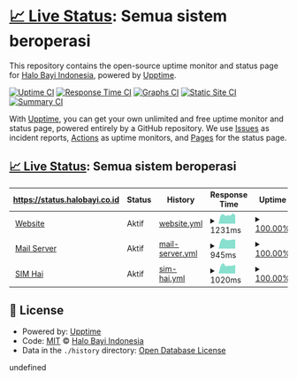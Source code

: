 # [📈 Live Status](https://status.halobayi.co.id): <!--live status--> **Semua sistem beroperasi**

This repository contains the open-source uptime monitor and status page for [Halo Bayi Indonesia](https://halobayi.co.id), powered by [Upptime](https://github.com/upptime/upptime).

[![Uptime CI](https://github.com/hallobayi/status/workflows/Uptime%20CI/badge.svg)](https://github.com/hallobayi/status/actions?query=workflow%3A%22Uptime+CI%22)
[![Response Time CI](https://github.com/hallobayi/status/workflows/Response%20Time%20CI/badge.svg)](https://github.com/hallobayi/status/actions?query=workflow%3A%22Response+Time+CI%22)
[![Graphs CI](https://github.com/hallobayi/status/workflows/Graphs%20CI/badge.svg)](https://github.com/hallobayi/status/actions?query=workflow%3A%22Graphs+CI%22)
[![Static Site CI](https://github.com/hallobayi/status/workflows/Static%20Site%20CI/badge.svg)](https://github.com/hallobayi/status/actions?query=workflow%3A%22Static+Site+CI%22)
[![Summary CI](https://github.com/hallobayi/status/workflows/Summary%20CI/badge.svg)](https://github.com/hallobayi/status/actions?query=workflow%3A%22Summary+CI%22)

With [Upptime](https://upptime.js.org), you can get your own unlimited and free uptime monitor and status page, powered entirely by a GitHub repository. We use [Issues](https://github.com/hallobayi/status/issues) as incident reports, [Actions](https://github.com/hallobayi/status/actions) as uptime monitors, and [Pages](https://status.halobayi.co.id) for the status page.

## [📈 Live Status](https://demo.upptime.js.org): <!--live status--> **Semua sistem beroperasi**

<!--start: status pages-->
<!-- This summary is generated by Upptime (https://github.com/upptime/upptime) -->
<!-- Do not edit this manually, your changes will be overwritten -->
<!-- prettier-ignore -->
| https://status.halobayi.co.id | Status | History | Response Time | Uptime |
| --- | ------ | ------- | ------------- | ------ |
| <img alt="" src="https://icons.duckduckgo.com/ip3/halobayi.co.id.ico" height="13"> [Website](https://halobayi.co.id) | Aktif | [website.yml](https://github.com/hallobayi/status/commits/HEAD/history/website.yml) | <details><summary><img alt="Response time graph" src="./graphs/website/response-time-week.png" height="20"> 1231ms</summary><br><a href="https://status.halobayi.co.id/history/website"><img alt="Response time 1229" src="https://img.shields.io/endpoint?url=https%3A%2F%2Fraw.githubusercontent.com%2Fhallobayi%2Fstatus%2FHEAD%2Fapi%2Fwebsite%2Fresponse-time.json"></a><br><a href="https://status.halobayi.co.id/history/website"><img alt="24-hour response time 1184" src="https://img.shields.io/endpoint?url=https%3A%2F%2Fraw.githubusercontent.com%2Fhallobayi%2Fstatus%2FHEAD%2Fapi%2Fwebsite%2Fresponse-time-day.json"></a><br><a href="https://status.halobayi.co.id/history/website"><img alt="7-day response time 1231" src="https://img.shields.io/endpoint?url=https%3A%2F%2Fraw.githubusercontent.com%2Fhallobayi%2Fstatus%2FHEAD%2Fapi%2Fwebsite%2Fresponse-time-week.json"></a><br><a href="https://status.halobayi.co.id/history/website"><img alt="30-day response time 1229" src="https://img.shields.io/endpoint?url=https%3A%2F%2Fraw.githubusercontent.com%2Fhallobayi%2Fstatus%2FHEAD%2Fapi%2Fwebsite%2Fresponse-time-month.json"></a><br><a href="https://status.halobayi.co.id/history/website"><img alt="1-year response time 1229" src="https://img.shields.io/endpoint?url=https%3A%2F%2Fraw.githubusercontent.com%2Fhallobayi%2Fstatus%2FHEAD%2Fapi%2Fwebsite%2Fresponse-time-year.json"></a></details> | <details><summary><a href="https://status.halobayi.co.id/history/website">100.00%</a></summary><a href="https://status.halobayi.co.id/history/website"><img alt="All-time uptime 100.00%" src="https://img.shields.io/endpoint?url=https%3A%2F%2Fraw.githubusercontent.com%2Fhallobayi%2Fstatus%2FHEAD%2Fapi%2Fwebsite%2Fuptime.json"></a><br><a href="https://status.halobayi.co.id/history/website"><img alt="24-hour uptime 100.00%" src="https://img.shields.io/endpoint?url=https%3A%2F%2Fraw.githubusercontent.com%2Fhallobayi%2Fstatus%2FHEAD%2Fapi%2Fwebsite%2Fuptime-day.json"></a><br><a href="https://status.halobayi.co.id/history/website"><img alt="7-day uptime 100.00%" src="https://img.shields.io/endpoint?url=https%3A%2F%2Fraw.githubusercontent.com%2Fhallobayi%2Fstatus%2FHEAD%2Fapi%2Fwebsite%2Fuptime-week.json"></a><br><a href="https://status.halobayi.co.id/history/website"><img alt="30-day uptime 100.00%" src="https://img.shields.io/endpoint?url=https%3A%2F%2Fraw.githubusercontent.com%2Fhallobayi%2Fstatus%2FHEAD%2Fapi%2Fwebsite%2Fuptime-month.json"></a><br><a href="https://status.halobayi.co.id/history/website"><img alt="1-year uptime 100.00%" src="https://img.shields.io/endpoint?url=https%3A%2F%2Fraw.githubusercontent.com%2Fhallobayi%2Fstatus%2FHEAD%2Fapi%2Fwebsite%2Fuptime-year.json"></a></details>
| <img alt="" src="https://icons.duckduckgo.com/ip3/mail.halobayi.co.id.ico" height="13"> [Mail Server](https://mail.halobayi.co.id) | Aktif | [mail-server.yml](https://github.com/hallobayi/status/commits/HEAD/history/mail-server.yml) | <details><summary><img alt="Response time graph" src="./graphs/mail-server/response-time-week.png" height="20"> 945ms</summary><br><a href="https://status.halobayi.co.id/history/mail-server"><img alt="Response time 938" src="https://img.shields.io/endpoint?url=https%3A%2F%2Fraw.githubusercontent.com%2Fhallobayi%2Fstatus%2FHEAD%2Fapi%2Fmail-server%2Fresponse-time.json"></a><br><a href="https://status.halobayi.co.id/history/mail-server"><img alt="24-hour response time 960" src="https://img.shields.io/endpoint?url=https%3A%2F%2Fraw.githubusercontent.com%2Fhallobayi%2Fstatus%2FHEAD%2Fapi%2Fmail-server%2Fresponse-time-day.json"></a><br><a href="https://status.halobayi.co.id/history/mail-server"><img alt="7-day response time 945" src="https://img.shields.io/endpoint?url=https%3A%2F%2Fraw.githubusercontent.com%2Fhallobayi%2Fstatus%2FHEAD%2Fapi%2Fmail-server%2Fresponse-time-week.json"></a><br><a href="https://status.halobayi.co.id/history/mail-server"><img alt="30-day response time 938" src="https://img.shields.io/endpoint?url=https%3A%2F%2Fraw.githubusercontent.com%2Fhallobayi%2Fstatus%2FHEAD%2Fapi%2Fmail-server%2Fresponse-time-month.json"></a><br><a href="https://status.halobayi.co.id/history/mail-server"><img alt="1-year response time 938" src="https://img.shields.io/endpoint?url=https%3A%2F%2Fraw.githubusercontent.com%2Fhallobayi%2Fstatus%2FHEAD%2Fapi%2Fmail-server%2Fresponse-time-year.json"></a></details> | <details><summary><a href="https://status.halobayi.co.id/history/mail-server">100.00%</a></summary><a href="https://status.halobayi.co.id/history/mail-server"><img alt="All-time uptime 100.00%" src="https://img.shields.io/endpoint?url=https%3A%2F%2Fraw.githubusercontent.com%2Fhallobayi%2Fstatus%2FHEAD%2Fapi%2Fmail-server%2Fuptime.json"></a><br><a href="https://status.halobayi.co.id/history/mail-server"><img alt="24-hour uptime 100.00%" src="https://img.shields.io/endpoint?url=https%3A%2F%2Fraw.githubusercontent.com%2Fhallobayi%2Fstatus%2FHEAD%2Fapi%2Fmail-server%2Fuptime-day.json"></a><br><a href="https://status.halobayi.co.id/history/mail-server"><img alt="7-day uptime 100.00%" src="https://img.shields.io/endpoint?url=https%3A%2F%2Fraw.githubusercontent.com%2Fhallobayi%2Fstatus%2FHEAD%2Fapi%2Fmail-server%2Fuptime-week.json"></a><br><a href="https://status.halobayi.co.id/history/mail-server"><img alt="30-day uptime 100.00%" src="https://img.shields.io/endpoint?url=https%3A%2F%2Fraw.githubusercontent.com%2Fhallobayi%2Fstatus%2FHEAD%2Fapi%2Fmail-server%2Fuptime-month.json"></a><br><a href="https://status.halobayi.co.id/history/mail-server"><img alt="1-year uptime 100.00%" src="https://img.shields.io/endpoint?url=https%3A%2F%2Fraw.githubusercontent.com%2Fhallobayi%2Fstatus%2FHEAD%2Fapi%2Fmail-server%2Fuptime-year.json"></a></details>
| <img alt="" src="https://icons.duckduckgo.com/ip3/sim.halobayi.co.id.ico" height="13"> [SIM Hai](https://sim.halobayi.co.id) | Aktif | [sim-hai.yml](https://github.com/hallobayi/status/commits/HEAD/history/sim-hai.yml) | <details><summary><img alt="Response time graph" src="./graphs/sim-hai/response-time-week.png" height="20"> 1020ms</summary><br><a href="https://status.halobayi.co.id/history/sim-hai"><img alt="Response time 961" src="https://img.shields.io/endpoint?url=https%3A%2F%2Fraw.githubusercontent.com%2Fhallobayi%2Fstatus%2FHEAD%2Fapi%2Fsim-hai%2Fresponse-time.json"></a><br><a href="https://status.halobayi.co.id/history/sim-hai"><img alt="24-hour response time 1080" src="https://img.shields.io/endpoint?url=https%3A%2F%2Fraw.githubusercontent.com%2Fhallobayi%2Fstatus%2FHEAD%2Fapi%2Fsim-hai%2Fresponse-time-day.json"></a><br><a href="https://status.halobayi.co.id/history/sim-hai"><img alt="7-day response time 1020" src="https://img.shields.io/endpoint?url=https%3A%2F%2Fraw.githubusercontent.com%2Fhallobayi%2Fstatus%2FHEAD%2Fapi%2Fsim-hai%2Fresponse-time-week.json"></a><br><a href="https://status.halobayi.co.id/history/sim-hai"><img alt="30-day response time 961" src="https://img.shields.io/endpoint?url=https%3A%2F%2Fraw.githubusercontent.com%2Fhallobayi%2Fstatus%2FHEAD%2Fapi%2Fsim-hai%2Fresponse-time-month.json"></a><br><a href="https://status.halobayi.co.id/history/sim-hai"><img alt="1-year response time 961" src="https://img.shields.io/endpoint?url=https%3A%2F%2Fraw.githubusercontent.com%2Fhallobayi%2Fstatus%2FHEAD%2Fapi%2Fsim-hai%2Fresponse-time-year.json"></a></details> | <details><summary><a href="https://status.halobayi.co.id/history/sim-hai">100.00%</a></summary><a href="https://status.halobayi.co.id/history/sim-hai"><img alt="All-time uptime 100.00%" src="https://img.shields.io/endpoint?url=https%3A%2F%2Fraw.githubusercontent.com%2Fhallobayi%2Fstatus%2FHEAD%2Fapi%2Fsim-hai%2Fuptime.json"></a><br><a href="https://status.halobayi.co.id/history/sim-hai"><img alt="24-hour uptime 100.00%" src="https://img.shields.io/endpoint?url=https%3A%2F%2Fraw.githubusercontent.com%2Fhallobayi%2Fstatus%2FHEAD%2Fapi%2Fsim-hai%2Fuptime-day.json"></a><br><a href="https://status.halobayi.co.id/history/sim-hai"><img alt="7-day uptime 100.00%" src="https://img.shields.io/endpoint?url=https%3A%2F%2Fraw.githubusercontent.com%2Fhallobayi%2Fstatus%2FHEAD%2Fapi%2Fsim-hai%2Fuptime-week.json"></a><br><a href="https://status.halobayi.co.id/history/sim-hai"><img alt="30-day uptime 100.00%" src="https://img.shields.io/endpoint?url=https%3A%2F%2Fraw.githubusercontent.com%2Fhallobayi%2Fstatus%2FHEAD%2Fapi%2Fsim-hai%2Fuptime-month.json"></a><br><a href="https://status.halobayi.co.id/history/sim-hai"><img alt="1-year uptime 100.00%" src="https://img.shields.io/endpoint?url=https%3A%2F%2Fraw.githubusercontent.com%2Fhallobayi%2Fstatus%2FHEAD%2Fapi%2Fsim-hai%2Fuptime-year.json"></a></details>

<!--end: status pages-->

## 📄 License

- Powered by: [Upptime](https://github.com/upptime/upptime)
- Code: [MIT](./LICENSE) © [Halo Bayi Indonesia](https://halobayi.co.id)
- Data in the `./history` directory: [Open Database License](https://opendatacommons.org/licenses/odbl/1-0/)

undefined
